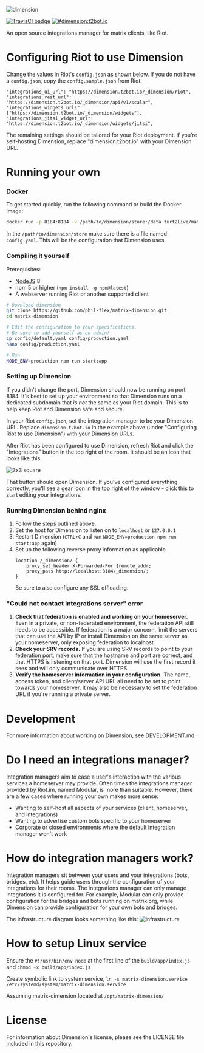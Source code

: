 ![dimension](https://t2bot.io/_matrix/media/r0/download/t2l.io/b3101d429588673087f457a4bdd52f45)


[![TravisCI badge](https://travis-ci.org/turt2live/matrix-dimension.svg?branch=master)](https://travis-ci.org/turt2live/matrix-dimension)
[![#dimension:t2bot.io](https://img.shields.io/badge/matrix-%23dimension:t2bot.io-brightgreen.svg)](https://matrix.to/#/#dimension:t2bot.io)

An open source integrations manager for matrix clients, like Riot.

# Configuring Riot to use Dimension

Change the values in Riot's `config.json` as shown below. If you do not have a `config.json`, copy the `config.sample.json` from Riot.

```
"integrations_ui_url": "https://dimension.t2bot.io/_dimension/riot",
"integrations_rest_url": "https://dimension.t2bot.io/_dimension/api/v1/scalar",
"integrations_widgets_urls": ["https://dimension.t2bot.io/_dimension/widgets"],
"integrations_jitsi_widget_url": "https://dimension.t2bot.io/_dimension/widgets/jitsi",
```

The remaining settings should be tailored for your Riot deployment. If you're self-hosting Dimension, replace "dimension.t2bot.io" with your Dimension URL.

# Running your own

### Docker

To get started quickly, run the following command or build the Docker image:
```bash
docker run -p 8184:8184 -v /path/to/dimension/store:/data turt2live/matrix-dimension
```

In the `/path/to/dimension/store` make sure there is a file named `config.yaml`. This will be the configuration that Dimension uses.

### Compiling it yourself

Prerequisites:
* [NodeJS](https://nodejs.org/en/download/) 8
* npm 5 or higher (`npm install -g npm@latest`)
* A webserver running Riot or another supported client

```bash
# Download dimension
git clone https://github.com/phil-flex/matrix-dimension.git
cd matrix-dimension

# Edit the configuration to your specifications.
# Be sure to add yourself as an admin!
cp config/default.yaml config/production.yaml
nano config/production.yaml

# Run
NODE_ENV=production npm run start:app
```

### Setting up Dimension

If you didn't change the port, Dimension should now be running on port 8184. It's best to set up your environment so that Dimension runs on a dedicated subdomain that *is not* the same as your Riot domain. This is to help keep Riot and Dimension safe and secure.

In your Riot `config.json`, set the integration manager to be your Dimension URL. Replace `dimension.t2bot.io` in the example above (under "Configuring Riot to use Dimension") with your Dimension URLs.

After Riot has been configured to use Dimension, refresh Riot and click the "Integrations" button in the top right of the room. It should be an icon that looks like this:

![3x3 square](https://t2bot.io/_matrix/media/r0/download/t2l.io/gOgboDPEMfiYOQryYwvvHkFz)

That button should open Dimension. If you've configured everything correctly, you'll see a gear icon in the top right of the window - click this to start editing your integrations.

### Running Dimension behind nginx

1. Follow the steps outlined above.
2. Set the host for Dimension to listen on to `localhost` or `127.0.0.1`
3. Restart Dimension (`CTRL+C` and run `NODE_ENV=production npm run start:app` again)
4. Set up the following reverse proxy information as applicable
    ```
    location /_dimension/ {
        proxy_set_header X-Forwarded-For $remote_addr;
        proxy_pass http://localhost:8184/_dimension/;
    }
    ```
   Be sure to also configure any SSL offloading.

### "Could not contact integrations server" error

1. **Check that federation is enabled and working on your homeserver.** Even in a private, or non-federated environment, the federation API still needs to be accessible. If federation is a major concern, limit the servers that can use the API by IP or install Dimension on the same server as your homeserver, only exposing federation to localhost.
2. **Check your SRV records.** If you are using SRV records to point to your federation port, make sure that the hostname and port are correct, and that HTTPS is listening on that port. Dimension will use the first record it sees and will only communicate over HTTPS.
3. **Verify the homeserver information in your configuration.** The name, access token, and client/server API URL all need to be set to point towards your homeserver. It may also be necessary to set the federation URL if you're running a private server.

# Development

For more information about working on Dimension, see DEVELOPMENT.md.

# Do I need an integrations manager?

Integration managers aim to ease a user's interaction with the various services a homeserver may provide. Often times the integrations manager provided by Riot.im, named Modular, is more than suitable. However, there are a few cases where running your own makes more sense:

* Wanting to self-host all aspects of your services (client, homeserver, and integrations)
* Wanting to advertise custom bots specific to your homeserver
* Corporate or closed environments where the default integration manager won't work

# How do integration managers work?

Integration managers sit between your users and your integrations (bots, bridges, etc). It helps guide users through the configuration of your integrations for their rooms. The integrations manager can only manage integrations it is configured for. For example, Modular can only provide configuration for the bridges and bots running on matrix.org, while Dimension can provide configuration for your own bots and bridges.

The infrastructure diagram looks something like this:
![infrastructure](https://t2bot.io/_matrix/media/r0/download/t2l.io/3bb5674d85ee22c070e36be0d9582b4d)

# How to setup Linux service

Ensure the `#!/usr/bin/env node` at the first line of the `build/app/index.js` and `chmod +x build/app/index.js`

Create symbolic link to system service, `ln -s matrix-dimension.service /etc/systemd/system/matrix-dimension.service`

Assuming matrix-dimension located at `/opt/matrix-dimension/`

# License

For information about Dimension's license, please see the LICENSE file included in this repository.
